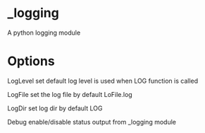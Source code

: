 # _logging
A python logging module
# Options
LogLevel set default log level is used when LOG function is called

LogFile set the log file by default LoFile.log

LogDir set log dir by default LOG

Debug enable/disable status output from _logging module
